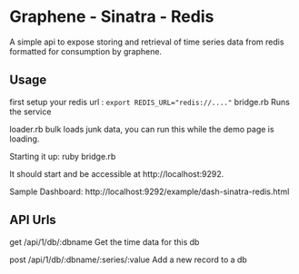 Graphene - Sinatra - Redis
=============================================
A simple api to expose storing and retrieval of time series data from redis formatted for consumption by graphene.

Usage
--------
first setup your redis url :
`
export REDIS_URL="redis://...."
`
bridge.rb 
Runs the service

loader.rb
bulk loads junk data, you can run this while the demo page is loading.

Starting it up:
ruby bridge.rb

It should start and be accessible at http://localhost:9292.

Sample Dashboard:
http://localhost:9292/example/dash-sinatra-redis.html

API Urls
--------
get /api/1/db/:dbname
Get the time data for this db

post /api/1/db/:dbname/:series/:value
Add a new record to a db